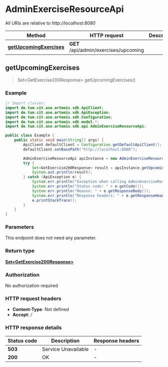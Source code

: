 # AdminExerciseResourceApi

All URIs are relative to *http://localhost:8080*

| Method | HTTP request | Description |
|------------- | ------------- | -------------|
| [**getUpcomingExercises**](AdminExerciseResourceApi.md#getUpcomingExercises) | **GET** /api/admin/exercises/upcoming |  |



## getUpcomingExercises

> Set&lt;GetExercise200Response&gt; getUpcomingExercises()



### Example

```java
// Import classes:
import de.tum.cit.ase.artemis.sdk.ApiClient;
import de.tum.cit.ase.artemis.sdk.ApiException;
import de.tum.cit.ase.artemis.sdk.Configuration;
import de.tum.cit.ase.artemis.sdk.model.*;
import de.tum.cit.ase.artemis.sdk.api.AdminExerciseResourceApi;

public class Example {
    public static void main(String[] args) {
        ApiClient defaultClient = Configuration.getDefaultApiClient();
        defaultClient.setBasePath("http://localhost:8080");

        AdminExerciseResourceApi apiInstance = new AdminExerciseResourceApi(defaultClient);
        try {
            Set<GetExercise200Response> result = apiInstance.getUpcomingExercises();
            System.out.println(result);
        } catch (ApiException e) {
            System.err.println("Exception when calling AdminExerciseResourceApi#getUpcomingExercises");
            System.err.println("Status code: " + e.getCode());
            System.err.println("Reason: " + e.getResponseBody());
            System.err.println("Response headers: " + e.getResponseHeaders());
            e.printStackTrace();
        }
    }
}
```

### Parameters

This endpoint does not need any parameter.

### Return type

[**Set&lt;GetExercise200Response&gt;**](GetExercise200Response.md)

### Authorization

No authorization required

### HTTP request headers

- **Content-Type**: Not defined
- **Accept**: */*

### HTTP response details
| Status code | Description | Response headers |
|-------------|-------------|------------------|
| **503** | Service Unavailable |  -  |
| **200** | OK |  -  |

